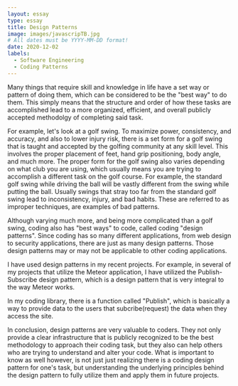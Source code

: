 ```yaml
---
layout: essay
type: essay
title: Design Patterns
image: images/javascripTB.jpg
# All dates must be YYYY-MM-DD format!
date: 2020-12-02
labels:
  - Software Engineering
  - Coding Patterns
---
```


Many things that require skill and knowledge in life have a set way or pattern of doing them, which can be considered to be the "best way" to do them. This simply means that the structure and order of how these tasks are accomplished lead to a more organized, efficient, and overall publicly accepted methodolgy of completing said task.

For example, let's look at a golf swing. To maximize power, consistency, and accuracy, and also to lower injury risk, there is a set form for a golf swing that is taught and accepted by the golfing community at any skill level. This involves the proper placement of feet, hand grip positioning, body angle, and much more. The proper form for the golf swing also varies depending on what club you are using, which usually means you are trying to accomplish a different task on the golf course. For example, the standard golf swing while driving the ball will be vastly different from the swing while putting the ball. 
Usually swings that stray too far from the standard golf swing lead to inconsistency, injury, and bad habits. These are referred to as improper techniques, are examples of bad patterns.

Although varying much more, and being more complicated than a golf swing, coding also has "best ways" to code, called coding "design patterns". Since coding has so many different applications, from web design to security applications, there are just as many design patterns. Those design patterns may or may not be applicable to other coding applications.

I have used design patterns in my recent projects. For example, in several of my projects that utilize the Meteor application, I have utilized the Publish-Subscribe design pattern, which is a design pattern that is very integral to the way Meteor works.

In my coding library, there is a function called "Publish", which is basically a way to provide data to the users that subcribe(request) the data when they access the site. 

In conclusion, design patterns are very valuable to coders. They not only provide a clear infrastructure that is publicly recognized to be the best methodology to approach their coding task, but they also can help others who are trying to understand and alter your code. What is important to know as well however, is not just just realizing there is a coding design pattern for one's task, but understanding the underlying principles behind the design pattern to fully utilize them and apply them in future projects.
